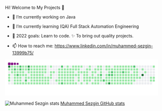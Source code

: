  Hi!  Welcome to My Projects 👋

- 🔭 I’m currently working on Java
- 🌱 I’m currently learning (QA) Full Stack Automation Engineering
- 💪 2022 goals: Learn to code. ✨ To bring out quality projects.

- 📫 How to reach me: https://www.linkedin.com/in/muhammed-sezgin-13999b75/


<img src="github-contribution-grid-snake.gif" width="auto">

![Muhammed Sezgin stats](https://github-readme-stats.vercel.app/api?username=szgnms&show_icons=true)
[Muhammed Sezgin GitHub stats](https://github-readme-stats.vercel.app/api?username=szgnms)


